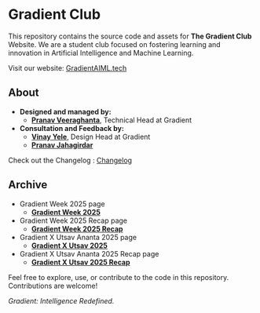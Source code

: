 # Gradient Club

This repository contains the source code and assets for **The Gradient Club** Website. We are a student club focused on fostering learning and innovation in Artificial Intelligence and Machine Learning.

Visit our website: [GradientAIML.tech](https://GradientAIML.tech)

## About
- **Designed and managed by:**
  - [**Pranav Veeraghanta**](https://beyondmebtw.com), Technical Head at Gradient
- **Consultation and Feedback by:**
  - [**Vinay Yele**](https://vinayyele.live), Design Head at Gradient
  - [**Pranav Jahagirdar**](https://github.com/pranavjah)

Check out the Changelog : [Changelog](https://github.com/pranav1211/Gradient-Website/blob/main/Changelog.md)

## Archive
- Gradient Week 2025 page
  - [**Gradient Week 2025**](https://gradientaiml.tech/gw25)
- Gradient Week 2025 Recap page
  - [**Gradient Week 2025 Recap**](https://gradientaiml.tech/gw25recap)
- Gradient X Utsav Ananta 2025 page
  - [**Gradient X Utsav 2025**](https://gradientaiml.tech/utsav25)
- Gradient X Utsav Ananta 2025 Recap page
  - [**Gradient X Utsav 2025 Recap**](https://gradientaiml.tech/utsav25recap)

Feel free to explore, use, or contribute to the code in this repository. Contributions are welcome!

_Gradient: Intelligence Redefined._
